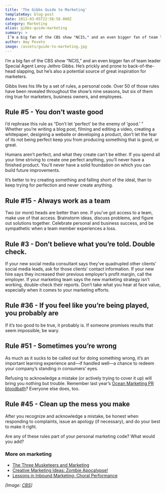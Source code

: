 ```yaml
---
title: 'The Gibbs Guide to Marketing'
templateKey: blog-post
date: 2012-03-05T22:58:58.000Z
category: Marketing
alias: gibbs-guide-marketing
summary: > 
 I’m a big fan of the CBS show "NCIS," and an even bigger fan of team leader Special Agent Leroy Jethro Gibbs. He’s prickly and prone to back-of-the-head slapping, but he’s also a potential source of great inspiration for marketers.
author: Amy Peveto
image: /assets/guide-to-marketing.jpg
---
```


I’m a big fan of the CBS show “NCIS,” and an even bigger fan of team leader Special Agent Leroy Jethro Gibbs. He’s prickly and prone to back-of-the-head slapping, but he’s also a potential source of great inspiration for marketers.

Gibbs lives his life by a set of rules, a personal code. Over 50 of those rules have been revealed throughout the show’s nine seasons, but six of them ring true for marketers, business owners, and employees.

Rule #5 - You don’t waste good
------------------------------

I’d rephrase this rule as “Don’t let ‘perfect’ be the enemy of ‘good.’ ” Whether you’re writing a blog post, filming and editing a video, creating a whitepaper, designing a website or developing a product, don’t let the fear of its not being perfect keep you from producing something that is good, or great.

Humans aren’t perfect, and what they create can’t be either. If you spend all your time striving to create one perfect anything, you’ll never have a finished product. You’ll never have a solid foundation on which you can build future improvements.

It’s better to try creating something and falling short of the ideal, than to keep trying for perfection and never create anything.

Rule #15 - Always work as a team
--------------------------------

Two (or more) heads are better than one. If you’ve got access to a team, make use of that access. Brainstorm ideas, discuss problems, and figure out solutions together. Celebrate personal and business success, and be sympathetic when a team member experiences a loss.

Rule #3 - Don’t believe what you’re told. Double check.
-------------------------------------------------------

If your new social media consultant says they’ve quadrupled other clients’ social media leads, ask for those clients’ contact information. If your new hire says they increased their previous employer’s profit margin, call the employer. If your marketing team says the new marketing strategy isn’t working, double-check their reports. Don’t take what you hear at face value, especially when it comes to your marketing efforts.

Rule #36 - If you feel like you’re being played, you probably are
-----------------------------------------------------------------

If it’s too good to be true, it probably is. If someone promises results that seem impossible, be wary.

Rule #51 - Sometimes you’re wrong
---------------------------------

As much as it sucks to be called out for doing something wrong, it’s an important learning experience and—if handled well—a chance to redeem your company’s standing in consumers’ eyes.

Refusing to acknowledge a mistake (or actively trying to cover it up) will bring you nothing but trouble. Remember last year’s [Ocean Marketing PR bloodbath](http://venturebeat.com/2011/12/27/ocean-marketing-how-to-self-destruct-your-company-with-just-a-few-measly-emails/)? Everyone else does, too.

Rule #45 - Clean up the mess you make
-------------------------------------

After you recognize and acknowledge a mistake, be honest when responding to complaints, issue an apology (if necessary), and do your best to make it right.

Are any of these rules part of your personal marketing code? What would you add?

### More on marketing

*   [The Three Musketeers and Marketing](/insights/three-musketeers-and-marketing)
*   [Creative Marketing Ideas: Zombie Apocalypse!](/insights/creative-marketing-ideas-zombie-apocalypse)
*   [Lessons in Inbound Marketing: Choral Performance](/insights/lessons-inbound-marketing-choral-performance)

_\[Image: [CBS](http://www.cbs.com/shows/ncis/)\]_